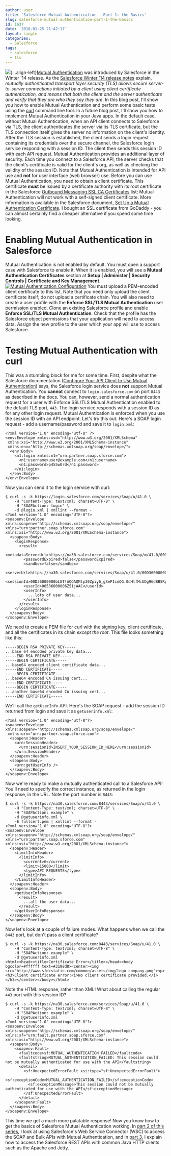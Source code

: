 ```yaml
---
author: user
title: 'Salesforce Mutual Authentication - Part 1: the Basics'
slug: salesforce-mutual-authentication-part-1-the-basics
id: 1637
date: '2018-01-25 21:42:17'
layout: single
categories:
  - Salesforce
tags:
  - salesforce
  - tls
---
```


![](images/Screen-Shot-2018-01-25-at-9.34.23-PM-150x150.png){: .align-left}[Mutual Authentication](https://help.salesforce.com/articleView?id=000240864&type=1) was introduced by Salesforce in the Winter '14 release. As the [Salesforce Winter '14 release notes](https://resources.docs.salesforce.com/186/latest/en-us/sfdc/pdf/salesforce_winter14_release_notes.pdf) explain, _mutually authenticated transport layer security (TLS) allows secure server-to-server connections initiated by a client using client certificate authentication, and means that both the client and the server authenticate and verify that they are who they say they are_. In this blog post, I'll show you how to enable Mutual Authentication and perform some basic tests using the [curl](https://curl.haxx.se/) command line tool. In a future blog post, I'll show you how to implement Mutual Authentication in your Java apps. In the default case, without Mutual Authentication, when an API client connects to Salesforce via TLS, the client authenticates the server via its TLS certificate, but the TLS connection itself gives the server no information on the client's identity. After the TLS session is established, the client sends a login request containing its credentials over the secure channel, the Salesforce login service responding with a session ID. The client then sends this session ID with each API request. Mutual Authentication provides an additional layer of security. Each time you connect to a Salesforce API, the server checks that the client's certificate is valid for the client's org, as well as checking the validity of the session ID. Note that Mutual Authentication is intended for API use and **not** for user interface (web browser) use. Before you can use Mutual Authentication, you need to obtain a client certificate. This certificate **must** be issued by a certificate authority with its root certificate in the Salesforce [Outbound Messaging SSL CA Certificates](https://developer.salesforce.com/page/Outbound_Messaging_SSL_CA_Certificates) list; Mutual Authentication will not work with a self-signed client certificate. More information is available in the Salesforce document, [Set Up a Mutual Authentication Certificate](https://help.salesforce.com/articleView?id=security_keys_uploading_mutual_auth_cert.htm&type=5). I bought an SSL certificate from GoDaddy - you can almost certainly find a cheaper alternative if you spend some time looking.

# Enabling Mutual Authentication in Salesforce

Mutual Authentication is not enabled by default. You must open a support case with Salesforce to enable it. When it is enabled, you will see a **Mutual Authentication Certificates** section at **Setup \| Administer \| Security Controls \| Certificate and Key Management**. [![Mutual Authentication Configuration](images/MutualAuthentication-1024x689.png)](images/MutualAuthentication.png) You must upload a PEM-encoded client certificate to this list. Note that you need only upload the client certificate itself; do not upload a certificate chain. You will also need to create a user profile with the **Enforce SSL/TLS Mutual Authentication** user permission enabled. Clone an existing Salesforce profile and enable **Enforce SSL/TLS Mutual Authentication**. Check that the profile has the Salesforce object permissions that your application will need to access data. Assign the new profile to the user which your app will use to access Salesforce.

# Testing Mutual Authentication with curl

This was a stumbling block for me for some time. First, despite what the Salesforce documentation ([Configure Your API Client to Use Mutual Authentication](https://help.salesforce.com/articleView?id=security_keys_uploading_mutual_auth_cert_api.htm&type=5)) says, the Salesforce login service does **not** support Mutual Authentication. You **cannot** connect to `login.salesforce.com` on port `8443` as described in the docs. You can, however, send a normal authentication request for a user with Enforce SSL/TLS Mutual Authentication enabled to the default TLS port, `443`. The login service responds with a session ID as for any other login request. Mutual Authentication is enforced when you use the session ID with an API endpoint. Let's try this out. Here's a SOAP login request - add a username/password and save it to `login.xml`:

```
<?xml version="1.0" encoding="utf-8" ?>
<env:Envelope xmlns:xsd="http://www.w3.org/2001/XMLSchema"
 xmlns:xsi="http://www.w3.org/2001/XMLSchema-instance"
 xmlns:env="http://schemas.xmlsoap.org/soap/envelope/">
  <env:Body>
    <n1:login xmlns:n1="urn:partner.soap.sforce.com">
      <n1:username>user@example.com</n1:username>
      <n1:password>p455w0rd</n1:password>
    </n1:login>
  </env:Body>
</env:Envelope>
```

Now you can send it to the login service with curl:

```
$ curl -s -k https://login.salesforce.com/services/Soap/u/41.0 \
    -H "Content-Type: text/xml; charset=UTF-8" \
    -H "SOAPAction: login" \
    -d @login.xml | xmllint --format -
<?xml version="1.0" encoding="UTF-8"?>
<soapenv:Envelope xmlns:soapenv="http://schemas.xmlsoap.org/soap/envelope/" xmlns="urn:partner.soap.sforce.com" xmlns:xsi="http://www.w3.org/2001/XMLSchema-instance">
  <soapenv:Body>
    <loginResponse>
      <result>
        <metadataServerUrl>https://na30.salesforce.com/services/Soap/m/41.0/00D36000000bLGT</metadataServerUrl>
        <passwordExpired>false</passwordExpired>
        <sandbox>false</sandbox>
        <serverUrl>https://na30.salesforce.com/services/Soap/u/41.0/00D36000000bLGT</serverUrl>
        <sessionId>00D36000000bLGT!AQQAQMlp30Zpiy6_gSeP1cmQG.0dHlfMcUDg96d8BSRpSb9BwksAABdKsde14ahtDGzKzRXAMroiomST8.UWcg.hp5XXDi4O</sessionId>
        <userId>00536000006Z51jAAC</userId>
        <userInfo>
          ...lots of user data...
        </userInfo>
      </result>
    </loginResponse>
  </soapenv:Body>
</soapenv:Envelope>
```

We need to create a PEM file for curl with the signing key, client certificate, and all the certificates in its chain _except the root_. This file looks something like this:

```
-----BEGIN RSA PRIVATE KEY-----
...base 64 encoded private key data...
-----END RSA PRIVATE KEY-----
-----BEGIN CERTIFICATE-----
...base64 encoded client certificate data...
-----END CERTIFICATE-----
-----BEGIN CERTIFICATE-----
...base64 encoded CA issuing cert...
-----END CERTIFICATE-----
-----BEGIN CERTIFICATE-----
...another base64 encoded CA issuing cert...
-----END CERTIFICATE-----
```

We'll call the `getUserInfo` API. Here's the SOAP request - add the session ID returned from login and save it as `getuserinfo.xml`:

```
<?xml version="1.0" encoding="utf-8"?> 
<soapenv:Envelope xmlns:soapenv="http://schemas.xmlsoap.org/soap/envelope/"
 xmlns:urn="urn:partner.soap.sforce.com">
  <soapenv:Header>
    <urn:SessionHeader>
      <urn:sessionId>INSERT_YOUR_SESSION_ID_HERE</urn:sessionId>
    </urn:SessionHeader>
  </soapenv:Header>
  <soapenv:Body>
    <urn:getUserInfo />
  </soapenv:Body>
</soapenv:Envelope>
```

Now we're ready to make a mutually authenticated call to a Salesforce API! You'll need to specify the correct instance, as returned in the login response, in the URL. Note the port number is `8443`:

```
$ curl -s -k https://na30.salesforce.com:8443/services/Soap/u/41.0 \
    -H "Content-Type: text/xml; charset=UTF-8" \
    -H "SOAPAction: example" \
    -d @getuserinfo.xml \
    -E fullcert.pem | xmllint --format -
<?xml version="1.0" encoding="UTF-8"?>
<soapenv:Envelope xmlns:soapenv="http://schemas.xmlsoap.org/soap/envelope/" xmlns="urn:partner.soap.sforce.com" xmlns:xsi="http://www.w3.org/2001/XMLSchema-instance">
  <soapenv:Header>
    <LimitInfoHeader>
      <limitInfo>
        <current>6</current>
        <limit>15000</limit>
        <type>API REQUESTS</type>
      </limitInfo>
    </LimitInfoHeader>
  </soapenv:Header>
  <soapenv:Body>
    <getUserInfoResponse>
      <result>
        ...all the user data...
      </result>
    </getUserInfoResponse>
  </soapenv:Body>
</soapenv:Envelope>

```

Now let's look at a couple of failure modes. What happens when we call the `8443` port, but don't pass a client certificate?

```
$ curl -s -k https://na30.salesforce.com:8443/services/Soap/u/41.0 \
    -H "Content-Type: text/xml; charset=UTF-8" \
    -H "SOAPAction: example" \
    -d @getuserinfo.xml
<html><head><title>Certificate Error</title></head><body bgcolor=#ffffff text=#3198d8><center><img src="http://www.sfdcstatic.com/common/assets/img/logo-company.png"><p><h3>Client certificate error:<i>No client certificate provided.</i></h3></center></body></html>
```

Note the HTML response, rather than XML! What about calling the regular `443` port with this session ID?

```
$ curl -s -k https://na30.salesforce.com/services/Soap/u/41.0 \
    -H "Content-Type: text/xml; charset=UTF-8" \
    -H "SOAPAction: example" \
    -d @getuserinfo.xml
<?xml version="1.0" encoding="UTF-8"?>
<soapenv:Envelope xmlns:soapenv="http://schemas.xmlsoap.org/soap/envelope/" xmlns:sf="urn:fault.partner.soap.sforce.com" xmlns:xsi="http://www.w3.org/2001/XMLSchema-instance">
  <soapenv:Body>
    <soapenv:Fault>
      <faultcode>sf:MUTUAL_AUTHENTICATION_FAILED</faultcode>
      <faultstring>MUTUAL_AUTHENTICATION_FAILED: This session could not be mutually authenticated for use with the API</faultstring>
      <detail>
        <sf:UnexpectedErrorFault xsi:type="sf:UnexpectedErrorFault">
          <sf:exceptionCode>MUTUAL_AUTHENTICATION_FAILED</sf:exceptionCode>
          <sf:exceptionMessage>This session could not be mutually authenticated for use with the API</sf:exceptionMessage>
        </sf:UnexpectedErrorFault>
      </detail>
    </soapenv:Fault>
  </soapenv:Body>
</soapenv:Envelope>

```

This time we get a much more palatable response! Now you know how to get the basics of Salesforce Mutual Authentication working. In [part 2 of this series](http://blog.superpat.com/2018/01/29/salesforce-mutual-authentication-part-2-web-service-connector-wsc/), I look at using Salesforce's Web Service Connector (WSC) to access the SOAP and Bulk APIs with Mutual Authentication, and in [part 3](http://blog.superpat.com/2018/02/02/salesforce-mutual-authentication-part-3-java-http-clients/), I explain how to access the Salesforce REST APIs with common Java HTTP clients such as the Apache and Jetty.